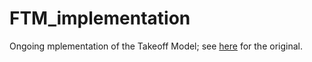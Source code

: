# FTM_implementation
Ongoing mplementation of the Takeoff Model; see [here](https://epochai.org/blog/interactive-model-of-takeoff-speeds) for the original.

